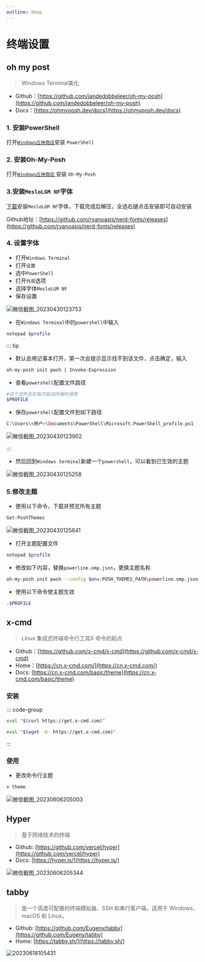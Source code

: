 ```yaml
---
outline: deep
---
```


# 终端设置

## oh my post

> Windows Terminal美化

- Github：[https://github.com/jandedobbeleer/oh-my-posh](https://github.com/jandedobbeleer/oh-my-posh)
- Docs：[https://ohmyposh.dev/docs](https://ohmyposh.dev/docs)

### 1. 安装PowerShell

打开<a href="ms-windows-store://pdp/?ProductId=9MZ1SNWT0N5D">`Windows应用商店`</a>安装 `PowerShell`

### 2. 安装Oh-My-Posh

打开<a href="ms-windows-store://pdp/?ProductId=XP8K0HKJFRXGCK">`Windows应用商店` </a>安装 `Oh-My-Posh`

### 3.安装`MesloLGM NF`字体

 [下载](htts://onesmail.github.io/assset/files/Meslo.zip)安装`MesloLGM NF`字体，下载完成后解压，全选右键点击安装即可自动安装

Github地址：[https://github.com/ryanoasis/nerd-fonts/releases](https://github.com/ryanoasis/nerd-fonts/releases)

### 4. 设置字体

- 打开`Windows Terminal`
- 打开`设置`
- 选中`PowerShell`
- 打开`外观`选项
- 选择字体`MesloLGM NF`
- 保存设置

![微信截图_20230430123753](https://raw.githubusercontent.com/onesmail/onesmail.github.io/master/src/assset/images/%E5%BE%AE%E4%BF%A1%E6%88%AA%E5%9B%BE_20230430123753.png)

- 在`Windows Terminal`中的`powershell`中输入

```sh
notepad $profile
```

::: tip

- 默认会用记事本打开，第一次会提示显示找不到该文件，点击确定，输入

```sh
oh-my-posh init pwsh | Invoke-Expression
```

- 查看`powershell`配置文件路径

```sh
#这个文件会在每次启动终端时调用
$PROFILE
```

- 保存`powershell`配置文件到如下路径

```sh
C:\Users\<用户>\Documents\PowerShell\Microsoft.PowerShell_profile.ps1
```

![微信截图_20230430123902](https://raw.githubusercontent.com/onesmail/onesmail.github.io/master/src/assset/images/%E5%BE%AE%E4%BF%A1%E6%88%AA%E5%9B%BE_20230430123902.png)

:::

- 然后回到`Windows terminal`新建一个`powershell`，可以看到已生效的主题

![微信截图_20230430125258](https://raw.githubusercontent.com/onesmail/onesmail.github.io/master/src/assset/images/%E5%BE%AE%E4%BF%A1%E6%88%AA%E5%9B%BE_20230430125258.png)

### 5.修改主题

- 使用以下命令，下载并预览所有主题

```sh
Get-PoshThemes
```

![微信截图_20230430125641](https://raw.githubusercontent.com/onesmail/onesmail.github.io/master/src/assset/images/%E5%BE%AE%E4%BF%A1%E6%88%AA%E5%9B%BE_20230430125641.png)

- 打开主题配置文件

```sh
notepad $profile
```

- 修改如下内容，替换`powerline.omp.json`，更换主题名称

```sh
oh-my-posh init pwsh --config $env:POSH_THEMES_PATH\powerline.omp.json | Invoke-Expression
```

- 使用以下命令使主题生效

```sh
.$PROFILE
```

## x-cmd

> Linux 集成式终端命令行工具X 命令的起点

- Github：[https://github.com/x-cmd/x-cmd](https://github.com/x-cmd/x-cmd)
- Home：[https://cn.x-cmd.com/](https://cn.x-cmd.com/)
- Docs: [https://cn.x-cmd.com/basic/theme](https://cn.x-cmd.com/basic/theme)

### 安装

::: code-group

```sh [curl]
eval "$(curl https://get.x-cmd.com)"
```

```sh [wget]
eval "$(wget -O- https://get.x-cmd.com)"
```

:::

### 使用

- 更改命令行主题

```sh
x theme
```

![微信截图_20230606205003](https://raw.githubusercontent.com/onesmail/onesmail.github.io/master/src/assset/images/%E5%BE%AE%E4%BF%A1%E6%88%AA%E5%9B%BE_20230606205003.png)

## Hyper

> 基于网络技术的终端

- Github: [https://github.com/vercel/hyper](https://github.com/vercel/hyper)
- Docs: [https://hyper.is/](https://hyper.is/)

![微信截图_20230606205344](https://raw.githubusercontent.com/onesmail/onesmail.github.io/master/src/assset/images/%E5%BE%AE%E4%BF%A1%E6%88%AA%E5%9B%BE_20230606205344.png)

## tabby

> 是一个高度可配置的终端模拟器、SSH 和串行客户端，适用于 Windows、macOS 和 Linux。

- Github: [https://github.com/Eugeny/tabby](https://github.com/Eugeny/tabby)
- Home: [https://tabby.sh/](https://tabby.sh/)

![20230618105431](https://raw.githubusercontent.com/onesmail/onesmail.github.io/master/src/assset/images/20230618105431.png)
